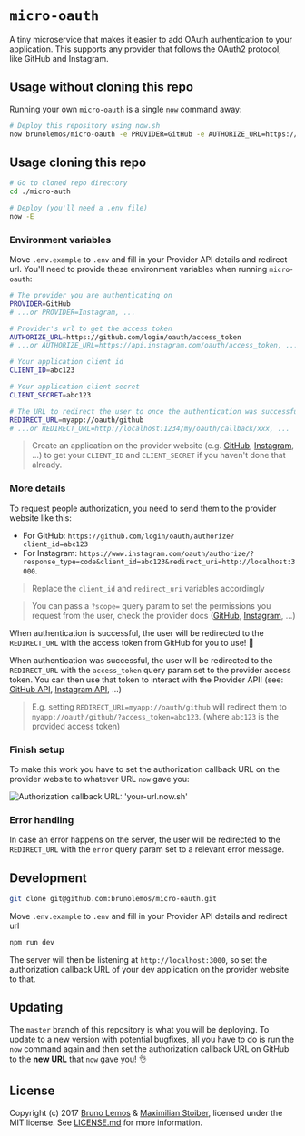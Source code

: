 # `micro-oauth`

A tiny microservice that makes it easier to add OAuth authentication to your application.
This supports any provider that follows the OAuth2 protocol, like GitHub and Instagram.

## Usage without cloning this repo

Running your own `micro-oauth` is a single [`now`](https://now.sh) command away:

```sh
# Deploy this repository using now.sh
now brunolemos/micro-oauth -e PROVIDER=GitHub -e AUTHORIZE_URL=https://github.com/login/oauth/access_token -e CLIENT_ID=abc123 -e CLIENT_SECRET=abc123 -e REDIRECT_URL=myapp://oauth/github
```

## Usage cloning this repo

```sh
# Go to cloned repo directory
cd ./micro-auth

# Deploy (you'll need a .env file)
now -E
```


### Environment variables

Move `.env.example` to `.env` and fill in your Provider API details and redirect url.
You'll need to provide these environment variables when running `micro-oauth`:

```sh
# The provider you are authenticating on
PROVIDER=GitHub
# ...or PROVIDER=Instagram, ...

# Provider's url to get the access token
AUTHORIZE_URL=https://github.com/login/oauth/access_token
# ...or AUTHORIZE_URL=https://api.instagram.com/oauth/access_token, ...

# Your application client id
CLIENT_ID=abc123

# Your application client secret
CLIENT_SECRET=abc123

# The URL to redirect the user to once the authentication was successful
REDIRECT_URL=myapp://oauth/github
# ...or REDIRECT_URL=http://localhost:1234/my/oauth/callback/xxx, ...
```

> Create an application on the provider website (e.g. [GitHub](https://github.com/settings/applications/new), [Instagram](https://www.instagram.com/developer/clients/register/), ...) to get your `CLIENT_ID` and `CLIENT_SECRET` if you haven't done that already.

### More details

To request people authorization, you need to send them to the provider website like this:

- For GitHub: `https://github.com/login/oauth/authorize?client_id=abc123`
- For Instagram: `https://www.instagram.com/oauth/authorize/?response_type=code&client_id=abc123&redirect_uri=http://localhost:3000`.

> Replace the `client_id` and `redirect_uri` variables accordingly

> You can pass a `?scope=` query param to set the permissions you request from the user, check the provider docs ([GitHub](https://developer.github.com/v3/oauth/#scopes), [Instagram](https://www.instagram.com/developer/authorization/), ...)

When authentication is successful, the user will be redirected to the `REDIRECT_URL` with the access token from GitHub for you to use! 🎉


When authentication was successful, the user will be redirected to the `REDIRECT_URL` with the `access_token` query param set to the provider access token. You can then use that token to interact with the Provider API! (see: [GitHub API](https://developer.github.com/v3/), [Instagram API](https://www.instagram.com/developer/endpoints/), ...)

> E.g. setting `REDIRECT_URL=myapp://oauth/github` will redirect them to `myapp://oauth/github/?access_token=abc123`. (where `abc123` is the provided access token)

### Finish setup

To make this work you have to set the authorization callback URL on the provider website to whatever URL `now` gave you:

![Authorization callback URL: 'your-url.now.sh'](https://cloud.githubusercontent.com/assets/7525670/22621592/95546272-eb27-11e6-80f3-6a2cd556d319.png)

### Error handling

In case an error happens on the server, the user will be redirected to the `REDIRECT_URL` with the `error` query param set to a relevant error message.

## Development

```sh
git clone git@github.com:brunolemos/micro-oauth.git
```

Move `.env.example` to `.env` and fill in your Provider API details and redirect url

```sh
npm run dev
```

The server will then be listening at `http://localhost:3000`, so set the authorization callback URL of your dev application on the provider website to that.

## Updating

The `master` branch of this repository is what you will be deploying. To update to a new version with potential bugfixes, all you have to do is run the `now` command again and then set the authorization callback URL on GitHub to the **new URL** that `now` gave you! 👌

## License

Copyright (c) 2017 [Bruno Lemos](https://twitter.com/brunolemos) & [Maximilian Stoiber](https://twitter.com/mxstbr), licensed under the MIT license.
See [LICENSE.md](LICENSE.md) for more information.
